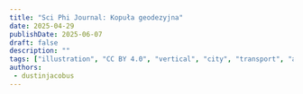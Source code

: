```yaml
---
title: "Sci Phi Journal: Kopuła geodezyjna"
date: 2025-04-29
publishDate: 2025-06-07
draft: false
description: ""
tags: ["illustration", "CC BY 4.0", "vertical", "city", "transport", "airship", "people"]
authors:
 - dustinjacobus
---
```



